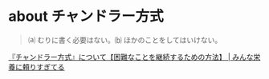 # about チャンドラー方式
> ⒜ むりに書く必要はない。⒝ ほかのことをしてはいけない。

[『チャンドラー方式』について【困難なことを継続するための方法】 | みんな栄養に頼りすぎてる](https://www.y-shinno.com/chandler-method/)